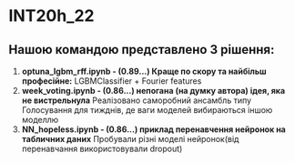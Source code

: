 # INT20h_22

## Нашою командою представлено 3 рішення:
1) **optuna_lgbm_rff.ipynb - (0.89...) Краще по скору та найбільш професійне:**  LGBMClassifier + Fourier features 
2) **week_voting.ipynb - (0.86...) непогана (на думку автора) ідея, яка не вистрельнула** Реалізовано саморобний ансамбль типу Голосування для тижднів, де ваги моделей вибираються іншою моделлю
3) **NN_hopeless.ipynb - (0.86...) приклад перенавчення нейронок на табличних даних** Пробували різні моделі нейронок(від перенавчання використовували dropout)
